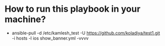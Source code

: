 # How to run this playbook in your machine?
- ansible-pull -d /etc/kamlesh_test -U https://github.com/koladiya/test1.git -i hosts -l ios show_banner.yml -vvvv

